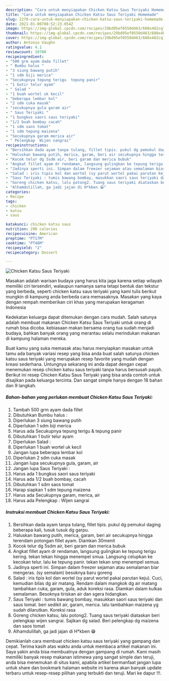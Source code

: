 ```yaml
---
description: "Cara untuk menyiapakan Chicken Katsu Saus Teriyaki Homemade"
title: "Cara untuk menyiapakan Chicken Katsu Saus Teriyaki Homemade"
slug: 2270-cara-untuk-menyiapakan-chicken-katsu-saus-teriyaki-homemade
date: 2021-01-06T08:52:23.054Z
image: https://img-global.cpcdn.com/recipes/29bd95ef0550d463/680x482cq70/chicken-katsu-saus-teriyaki-foto-resep-utama.jpg
thumbnail: https://img-global.cpcdn.com/recipes/29bd95ef0550d463/680x482cq70/chicken-katsu-saus-teriyaki-foto-resep-utama.jpg
cover: https://img-global.cpcdn.com/recipes/29bd95ef0550d463/680x482cq70/chicken-katsu-saus-teriyaki-foto-resep-utama.jpg
author: Antonio Vaughn
ratingvalue: 4.1
reviewcount: 10700
recipeingredient:
- "500 grm ayam dada fillet"
- " Bumbu halus "
- "3 siung bawang putih"
- "1 sdm biji merica"
- "Secukupnya tepung terigu  tepung panir"
- "1 butir telur ayam"
- " Salad "
- "1 buah wortel uk kecil"
- "beberapa lembar kol"
- "2 sdm cuka masak"
- "secukupnya gula garam air"
- " Saus Teriyaki "
- "1 bungkus saori saus teriyaki"
- "1/2 buah bombay cacah"
- "1 sdm saos tomat"
- "1 sdm tepung maizena"
- "Secukupnya garam merica air"
- " Pelengkap  Wijen sangrai"
recipeinstructions:
- "Bersihkan dada ayam tanpa tulang, fillet tipis. pukul dg pemukul daging beberapa kali, tusuk tusuk dg garpu."
- "Haluskan bawang putih, merica, garam, beri air secukupnya hingga terendam potongan fillet ayam. Diamkan 30menit"
- "Kocok telur dg 5sdm air, beri garam dan merica bubuk"
- "Angkat fillet ayam dr rendaman, langsung gulingkan ke tepung terigu kering. tekan tekan hingga menempel smua. Langsung celupkan ke kecokan telur. lalu ke tepung panir. tekan tekan smp menempel semua."
- "Jadinya sperti ini. Simpan dalam freezer sejaman atau semalaman biar mengeras. (sy semalam) besoknya baru goreng"
- "Salad : iris tipis kol dan wortel (sy parut wortel pakai parutan keju). Cuci, kemudian bilas dg air matang. Rendam dalam mangkok dg air matang tambahkan cuka, garam, gula, aduk koreksi rasa. Diamkan dalam kulkas semalaman. Besoknya tiriskan air dan sgera hidangkan."
- "Saus Teriyaki : tumis bawang bombay, masukkan saori saus teriyaki dan saus tomat. beri sedikit air, garam, merica. lalu tambahkan maizena yg sudah dilarutkan. Koreksi rasa"
- "Goreng chicken katsu, lalu potong2. Tuang saus teriyaki diataskan beri pelengkap wijen sangrai. Sajikan dg salad. Beri pelengkap dg maizena dan saos tomat"
- "Alhamdulillah, ga jadi jajan di H*kben 😁"
categories:
- Recipe
tags:
- chicken
- katsu
- saus

katakunci: chicken katsu saus 
nutrition: 290 calories
recipecuisine: American
preptime: "PT17M"
cooktime: "PT46M"
recipeyield: "2"
recipecategory: Dessert

---
```



![Chicken Katsu Saus Teriyaki](https://img-global.cpcdn.com/recipes/29bd95ef0550d463/680x482cq70/chicken-katsu-saus-teriyaki-foto-resep-utama.jpg)

Masakan adalah warisan budaya yang harus kita jaga karena setiap wilayah memiliki ciri tersendiri, walaupun namanya sama tetapi bentuk dan tekstur yang berbeda, seperti chicken katsu saus teriyaki yang kami tulis berikut mungkin di kampung anda berbeda cara memasaknya. Masakan yang kaya dengan rempah memberikan ciri khas yang merupakan keragaman Indonesia

Kedekatan keluarga dapat ditemukan dengan cara mudah. Salah satunya adalah membuat makanan Chicken Katsu Saus Teriyaki untuk orang di rumah bisa dicoba. kebiasaan makan bersama orang tua sudah menjadi budaya, bahkan banyak orang yang merantau selalu merindukan makanan di kampung halaman mereka.



Buat kamu yang suka memasak atau harus menyiapkan masakan untuk tamu ada banyak variasi resep yang bisa anda buat salah satunya chicken katsu saus teriyaki yang merupakan resep favorite yang mudah dengan kreasi sederhana. Untungnya sekarang ini anda dapat dengan cepat menemukan resep chicken katsu saus teriyaki tanpa harus bersusah payah.
Berikut ini resep Chicken Katsu Saus Teriyaki yang bisa anda contoh untuk disajikan pada keluarga tercinta. Dan sangat simple hanya dengan 18 bahan dan 9 langkah.


<!--inarticleads1-->

##### Bahan-bahan yang perlukan membuat Chicken Katsu Saus Teriyaki:

1. Tambah 500 grm ayam dada fillet
1. Dibutuhkan  Bumbu halus :
1. Diperlukan 3 siung bawang putih
1. Diperlukan 1 sdm biji merica
1. Harus ada Secukupnya tepung terigu &amp; tepung panir
1. Dibutuhkan 1 butir telur ayam
1. Diperlukan  Salad :
1. Diperlukan 1 buah wortel uk kecil
1. Jangan lupa beberapa lembar kol
1. Diperlukan 2 sdm cuka masak
1. Jangan lupa secukupnya gula, garam, air
1. Jangan lupa  Saus Teriyaki :
1. Harus ada 1 bungkus saori saus teriyaki
1. Harus ada 1/2 buah bombay, cacah
1. Dibutuhkan 1 sdm saos tomat
1. Harap siapkan 1 sdm tepung maizena
1. Harus ada Secukupnya garam, merica, air
1. Harus ada  Pelengkap : Wijen sangrai




<!--inarticleads2-->

##### Instruksi membuat  Chicken Katsu Saus Teriyaki:

1. Bersihkan dada ayam tanpa tulang, fillet tipis. pukul dg pemukul daging beberapa kali, tusuk tusuk dg garpu.
1. Haluskan bawang putih, merica, garam, beri air secukupnya hingga terendam potongan fillet ayam. Diamkan 30menit
1. Kocok telur dg 5sdm air, beri garam dan merica bubuk
1. Angkat fillet ayam dr rendaman, langsung gulingkan ke tepung terigu kering. tekan tekan hingga menempel smua. Langsung celupkan ke kecokan telur. lalu ke tepung panir. tekan tekan smp menempel semua.
1. Jadinya sperti ini. Simpan dalam freezer sejaman atau semalaman biar mengeras. (sy semalam) besoknya baru goreng
1. Salad : iris tipis kol dan wortel (sy parut wortel pakai parutan keju). Cuci, kemudian bilas dg air matang. Rendam dalam mangkok dg air matang tambahkan cuka, garam, gula, aduk koreksi rasa. Diamkan dalam kulkas semalaman. Besoknya tiriskan air dan sgera hidangkan.
1. Saus Teriyaki : tumis bawang bombay, masukkan saori saus teriyaki dan saus tomat. beri sedikit air, garam, merica. lalu tambahkan maizena yg sudah dilarutkan. Koreksi rasa
1. Goreng chicken katsu, lalu potong2. Tuang saus teriyaki diataskan beri pelengkap wijen sangrai. Sajikan dg salad. Beri pelengkap dg maizena dan saos tomat
1. Alhamdulillah, ga jadi jajan di H*kben 😁




Demikianlah cara membuat chicken katsu saus teriyaki yang gampang dan cepat. Terima kasih atas waktu anda untuk membaca artikel makanan ini. Saya yakin anda bisa membuatnya dengan gampang di rumah. Kami masih memiliki banyak resep makanan istimewa yang sangat simple dan teruji, anda bisa menemukan di situs kami, apabila artikel bermanfaat jangan lupa untuk share dan bookmark halaman website ini karena akan banyak update terbaru untuk resep-resep pilihan yang terbukti dan teruji. Mari ke dapur !!!. 
